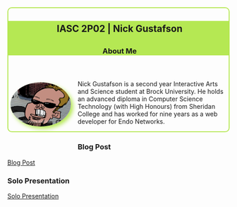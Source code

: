 <style type="text/css">
#about-me { border:solid 2px #B5E853;border-radius:10px }
#about-me header { background-color:#B5E853 }
#about-me h2, #about-me h3 { color:#1A1A1A;padding:5px 0 0 5px }
#about-me img { float:left;height:100px;border-radius:50%;margin:5px 15px 50px 5px;box-shadow:5px 5px 10px #B5E853 }
</style>

<section id="about-me">
  <header>
    <h2>IASC 2P02 | Nick Gustafson</h2>
    <h3>About Me</h3>
  </header>
  
  <img src="images/caricature_cropped.png" border="0" alt="Me" />

<p>Nick Gustafson is a second year Interactive Arts and Science student at Brock University.  He holds an advanced diploma in Computer Science Technology (with High Honours) from Sheridan College and has worked for nine years as a web developer for Endo Networks.</p>
</section>

<h3>Blog Post</h3>
<a href="blog.html">Blog Post</a>

<h3>Solo Presentation</h3>
<a href="Reveal-Presentation/">Solo Presentation</a>

